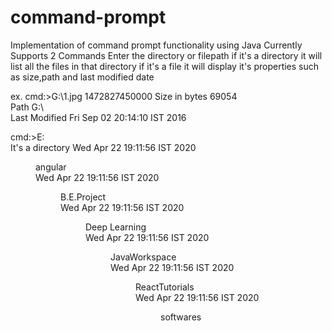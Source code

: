 # command-prompt
Implementation of command prompt functionality using Java
Currently Supports 2 Commands
Enter the directory or filepath
if it's a directory it will list all the files in that directory
if it's a file it will display it's properties such as size,path and last modified date

ex.
cmd:>G:\1.jpg
1472827450000
Size in bytes       69054     
Path                G:\                 
Last Modified       Fri Sep 02 20:14:10 IST 2016 

cmd:>E:\
It's a directory
Wed Apr 22 19:11:56 IST 2020<DIR>angular             
Wed Apr 22 19:11:56 IST 2020<DIR>B.E.Project         
Wed Apr 22 19:11:56 IST 2020<DIR>Deep Learning       
Wed Apr 22 19:11:56 IST 2020<DIR>JavaWorkspace       
Wed Apr 22 19:11:56 IST 2020<DIR>ReactTutorials      
Wed Apr 22 19:11:56 IST 2020<DIR>softwares           

